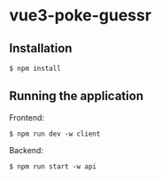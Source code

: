 # vue3-poke-guessr

## Installation
```bash
$ npm install
```

## Running the application
Frontend:
```
$ npm run dev -w client
```

Backend:
```
$ npm run start -w api
```
